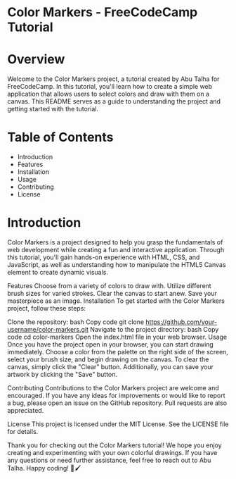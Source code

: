 # Color Markers - FreeCodeCamp Tutorial


# Overview
Welcome to the Color Markers project, a tutorial created by Abu Talha for FreeCodeCamp. In this tutorial, you'll learn how to create a simple web application that allows users to select colors and draw with them on a canvas. This README serves as a guide to understanding the project and getting started with the tutorial.

# Table of Contents
- Introduction
- Features
- Installation
- Usage
- Contributing
- License

# Introduction
Color Markers is a project designed to help you grasp the fundamentals of web development while creating a fun and interactive application. Through this tutorial, you'll gain hands-on experience with HTML, CSS, and JavaScript, as well as understanding how to manipulate the HTML5 Canvas element to create dynamic visuals.

Features
Choose from a variety of colors to draw with.
Utilize different brush sizes for varied strokes.
Clear the canvas to start anew.
Save your masterpiece as an image.
Installation
To get started with the Color Markers project, follow these steps:

Clone the repository:
bash
Copy code
git clone https://github.com/your-username/color-markers.git
Navigate to the project directory:
bash
Copy code
cd color-markers
Open the index.html file in your web browser.
Usage
Once you have the project open in your browser, you can start drawing immediately. Choose a color from the palette on the right side of the screen, select your brush size, and begin drawing on the canvas. To clear the canvas, simply click the "Clear" button. Additionally, you can save your artwork by clicking the "Save" button.

Contributing
Contributions to the Color Markers project are welcome and encouraged. If you have any ideas for improvements or would like to report a bug, please open an issue on the GitHub repository. Pull requests are also appreciated.

License
This project is licensed under the MIT License. See the LICENSE file for details.

Thank you for checking out the Color Markers tutorial! We hope you enjoy creating and experimenting with your own colorful drawings. If you have any questions or need further assistance, feel free to reach out to Abu Talha. Happy coding! 🎨🖌️